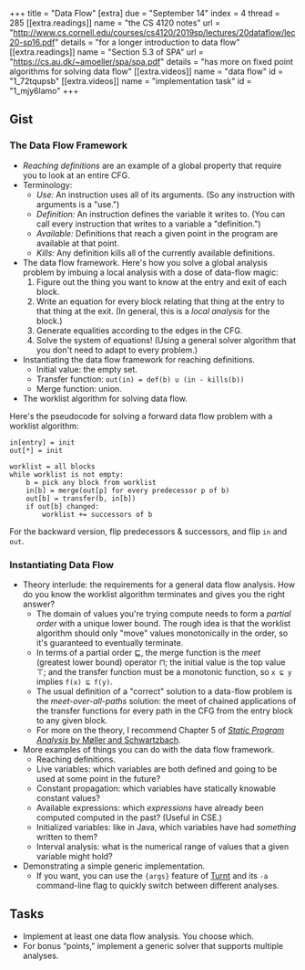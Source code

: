 +++
title = "Data Flow"
[extra]
due = "September 14"
index = 4
thread = 285
[[extra.readings]]
name = "the CS 4120 notes"
url = "http://www.cs.cornell.edu/courses/cs4120/2019sp/lectures/20dataflow/lec20-sp16.pdf"
details = "for a longer introduction to data flow"
[[extra.readings]]
name = "Section 5.3 of SPA"
url = "https://cs.au.dk/~amoeller/spa/spa.pdf"
details = "has more on fixed point algorithms for solving data flow"
[[extra.videos]]
name = "data flow"
id = "1_72tqupsb"
[[extra.videos]]
name = "implementation task"
id = "1_mjy6lamo"
+++
## Gist

### The Data Flow Framework

* *Reaching definitions* are an example of a global property that require you to look at an entire CFG.
* Terminology:
    * *Use:* An instruction uses all of its arguments. (So any instruction with arguments is a "use.")
    * *Definition:* An instruction defines the variable it writes to. (You can call every instruction that writes to a variable a "definition.")
    * *Available:* Definitions that reach a given point in the program are available at that point.
    * *Kills:* Any definition kills all of the currently available definitions.
* The data flow framework. Here's how you solve a global analysis problem by imbuing a local analysis with a dose of data-flow magic:
    1. Figure out the thing you want to know at the entry and exit of each block.
    2. Write an equation for every block relating that thing at the entry to that thing at the exit. (In general, this is a *local analysis* for the block.)
    3. Generate equalities according to the edges in the CFG.
    4. Solve the system of equations! (Using a general solver algorithm that you don't need to adapt to every problem.)
* Instantiating the data flow framework for reaching definitions.
    * Initial value: the empty set.
    * Transfer function: `out(in) = def(b) ∪ (in - kills(b))`
    * Merge function: union.
* The worklist algorithm for solving data flow.

Here's the pseudocode for solving a forward data flow problem with a worklist algorithm:

    in[entry] = init
    out[*] = init

    worklist = all blocks
    while worklist is not empty:
        b = pick any block from worklist
        in[b] = merge(out[p] for every predecessor p of b)
        out[b] = transfer(b, in[b])
        if out[b] changed:
            worklist += successors of b

For the backward version, flip predecessors & successors, and flip `in` and `out`.


### Instantiating Data Flow

* Theory interlude: the requirements for a general data flow analysis. How do you know the worklist algorithm terminates and gives you the right answer?
    * The domain of values you're trying compute needs to form a *partial order* with a unique lower bound. The rough idea is that the worklist algorithm should only "move" values monotonically in the order, so it's guaranteed to eventually terminate.
    * In terms of a partial order ⊑, the merge function is the *meet* (greatest lower bound) operator ⊓; the initial value is the top value ⊤; and the transfer function must be a monotonic function, so `x ⊑ y` implies `f(x) ⊑ f(y)`.
    * The usual definition of a "correct" solution to a data-flow problem is the *meet-over-all-paths* solution: the meet of chained applications of the transfer functions for every path in the CFG from the entry block to any given block.
    * For more on the theory, I recommend Chapter 5 of [*Static Program Analysis* by Møller and Schwartzbach][spa].
* More examples of things you can do with the data flow framework.
    * Reaching definitions.
    * Live variables: which variables are both defined and going to be used at some point in the future?
    * Constant propagation: which variables have statically knowable constant values?
    * Available expressions: which *expressions* have already been computed computed in the past? (Useful in CSE.)
    * Initialized variables: like in Java, which variables have had *something* written to them?
    * Interval analysis: what is the numerical range of values that a given variable might hold?
* Demonstrating a simple generic implementation.
    * If you want, you can use the `{args}` feature of [Turnt][] and its `-a` command-line flag to quickly switch between different analyses.

[spa]: https://cs.au.dk/~amoeller/spa/spa.pdf
[turnt]: https://github.com/cucapra/turnt

## Tasks

* Implement at least one data flow analysis. You choose which.
* For bonus “points,” implement a generic solver that supports multiple analyses.
